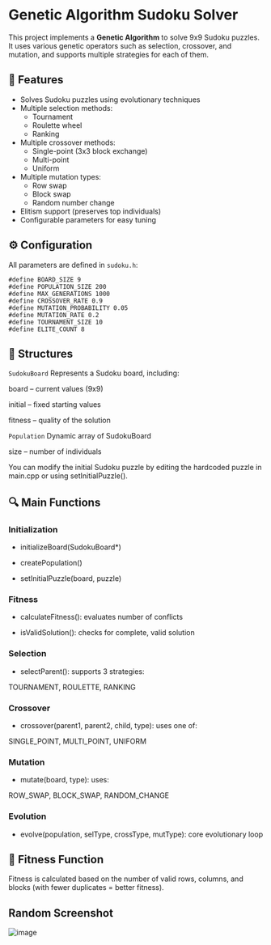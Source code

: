 # Genetic Algorithm Sudoku Solver

This project implements a **Genetic Algorithm** to solve 9x9 Sudoku puzzles. It uses various genetic operators such as selection, crossover, and mutation, and supports multiple strategies for each of them.

## 📌 Features

- Solves Sudoku puzzles using evolutionary techniques
- Multiple selection methods:
  - Tournament
  - Roulette wheel
  - Ranking
- Multiple crossover methods:
  - Single-point (3x3 block exchange)
  - Multi-point
  - Uniform
- Multiple mutation types:
  - Row swap
  - Block swap
  - Random number change
- Elitism support (preserves top individuals)
- Configurable parameters for easy tuning

## ⚙️ Configuration

All parameters are defined in `sudoku.h`:

```
#define BOARD_SIZE 9
#define POPULATION_SIZE 200
#define MAX_GENERATIONS 1000
#define CROSSOVER_RATE 0.9
#define MUTATION_PROBABILITY 0.05
#define MUTATION_RATE 0.2
#define TOURNAMENT_SIZE 10
#define ELITE_COUNT 8
```

## 🧬 Structures
`SudokuBoard`
Represents a Sudoku board, including:

board – current values (9x9)

initial – fixed starting values

fitness – quality of the solution

`Population`
Dynamic array of SudokuBoard

size – number of individuals

You can modify the initial Sudoku puzzle by editing the hardcoded puzzle in main.cpp or using setInitialPuzzle().


## 🔍 Main Functions

### Initialization
- initializeBoard(SudokuBoard*)

- createPopulation()

- setInitialPuzzle(board, puzzle)

### Fitness
- calculateFitness(): evaluates number of conflicts

- isValidSolution(): checks for complete, valid solution

### Selection
- selectParent(): supports 3 strategies:

 TOURNAMENT, ROULETTE, RANKING

### Crossover
- crossover(parent1, parent2, child, type): uses one of:

 SINGLE_POINT, MULTI_POINT, UNIFORM

### Mutation
- mutate(board, type): uses:

 ROW_SWAP, BLOCK_SWAP, RANDOM_CHANGE

### Evolution
- evolve(population, selType, crossType, mutType): core evolutionary loop

## 🧠 Fitness Function
Fitness is calculated based on the number of valid rows, columns, and blocks (with fewer duplicates = better fitness).

## Random Screenshot 
![image](https://github.com/user-attachments/assets/8547644e-b521-4686-b315-6374f690d085)
